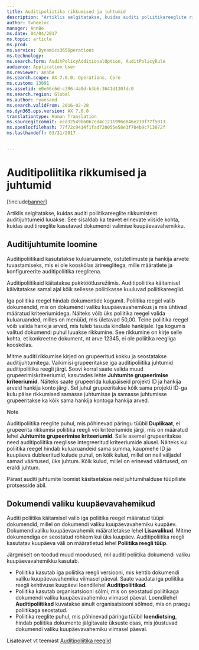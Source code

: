 ```yaml
---
title: Auditipoliitika rikkumised ja juhtumid
description: "Artiklis selgitatakse, kuidas auditi poliitikareeglite rikkumistest auditijuhtumeid luuakse. See sisaldab ka teavet erinevate viiside kohta, kuidas auditireeglite kasutavad dokumendi valimise kuupäevavahemikku."
author: twheeloc
manager: AnnBe
ms.date: 04/04/2017
ms.topic: article
ms.prod: 
ms.service: Dynamics365Operations
ms.technology: 
ms.search.form: AuditPolicyAdditionalOption, AuditPolicyRule
audience: Application User
ms.reviewer: annbe
ms.search.scope: AX 7.0.0, Operations, Core
ms.custom: 13091
ms.assetid: e0e66c6d-c396-4a9d-b3b6-3641d130fdc0
ms.search.region: Global
ms.author: ryansand
ms.search.validFrom: 2016-02-28
ms.dyn365.ops.version: AX 7.0.0
translationtype: Human Translation
ms.sourcegitcommit: ecd32549b6067ed4c1211996e846e210f77f5013
ms.openlocfilehash: 77f72c9414f1fad720055e58e3f704b9c713072f
ms.lasthandoff: 03/31/2017


---
```


# <a name="audit-policy-violations-and-cases"></a>Auditipoliitika rikkumised ja juhtumid

[!include[banner](../includes/banner.md)]


Artiklis selgitatakse, kuidas auditi poliitikareeglite rikkumistest auditijuhtumeid luuakse. See sisaldab ka teavet erinevate viiside kohta, kuidas auditireeglite kasutavad dokumendi valimise kuupäevavahemikku.

<a name="how-audit-cases-are-generated"></a>Auditijuhtumite loomine
-----------------------------

Auditipoliitikaid kasutatakse kuluaruannete, ostutellimuste ja hankija arvete tuvastamiseks, mis ei ole kooskõlas ärireeglitega, mille määratlete ja konfigureerite auditipoliitika reeglitena. 

Auditipoliitikaid käitatakse pakktöötlusrežiimis. Auditipoliitika käitamisel käivitatakse samal ajal kõik sellesse poliitikasse kuuluvad poliitikareeglid.

Iga poliitika reegel hindab dokumentide kogumit. Poliitika reegel valib dokumendid, mis on dokumendi valiku kuupäevavahemikus ja mis ühtivad määratud kriteeriumidega. Näiteks võib üks poliitika reegel valida kuluaruanded, milles on menüüd, mis ületavad 50,00. Teine poliitika reegel võib valida hankija arved, mis tuleb tasuda kindlale hankijale. Iga kogumis valitud dokumendi puhul luuakse rikkumine. See rikkumine on kirje selle kohta, et konkreetne dokument, nt arve 12345, ei ole poliitika reegliga kooskõlas. 

Mitme auditi rikkumise kirjed on grupeeritud kokku ja seostatakse auditijuhtumitega. Vaikimisi grupeeritakse iga auditipoliitika juhtumid auditipoliitika reegli järgi. Soovi korral saate valida muud grupeerimiskriteeriumid, kasutades lehte **Juhtumite grupeerimise kriteeriumid**. Näiteks saate grupeerida kulupäiseid projekti ID ja hankija arveid hankija konto järgi. Sel juhul grupeeritakse kõik sama projekti ID-ga kulu päise rikkumised samasse juhtumisse ja samasse juhtumisse grupeeritakse ka kõik sama hankija kontoga hankija arved. 

> [!NOTE]
> Auditipoliitika reeglite puhul, mis põhinevad päringu tüübil **Duplikaat**, ei grupeerita rikkumisi poliitika reegli või kriteeriumide järgi, mis on määratud lehel **Juhtumite grupeerimise kriteeriumid**. Selle asemel grupeeritakse need auditipoliitika reeglisse integreeritud kriteeriumide alusel. Näiteks kui poliitika reegel hindab kuluaruandeid sama summa, kaupmehe ID ja kuupäeva dubleeritud kulude puhul, on kõik kulud, millel on neil väljadel samad väärtused, üks juhtum. Kõik kulud, millel on erinevad väärtused, on eraldi juhtum.

Pärast auditi juhtumite loomist käsitsetakse neid juhtumihalduse tüüpiliste protsesside abil.

## <a name="document-selection-date-ranges"></a>Dokumendi valiku kuupäevavahemikud
Auditi poliitika käitamisel valib iga poliitika reegel määratud tüüpi dokumendid, millel on dokumendi valiku kuupäevavahemiku kuupäev. Dokumendivaliku kuupäevavahemik määratletakse lehel **Lisavalikud**. Mitme dokumendiga on seostatud rohkem kui üks kuupäev. Auditipoliitika reegli kasutatav kuupäeva väli on määratletud lehel **Poliitika reegli tüüp**.

Järgmiselt on toodud muud moodused, mil auditi poliitika dokumendi valiku kuupäevavahemikku kasutab.

-   Poliitika kasutab iga poliitika reegli versiooni, mis kehtib dokumendi valiku kuupäevavahemiku viimasel päeval. Saate vaadata iga poliitika reegli kehtivuse kuupäevi loendilehel **Auditipoliitikad**.
-   Poliitika kasutab organisatsiooni sõlmi, mis on seostatud poliitikaga dokumendi valiku kuupäevavahemiku viimasel päeval. Loendilehel **Auditipoliitikad** kuvatakse ainult organisatsiooni sõlmed, mis on praegu poliitikaga seostatud.
-   Poliitika reeglite puhul, mis põhinevad päringu tüübil **loendiotsing**, hindab poliitika dokumente jälgitavate üksuste osas, mis jõustuvad dokumendi valiku kuupäevavahemiku viimasel päeval.


Lisateavet vt teemast [Auditipoliitika reeglid](audit-policy-rules.md)




